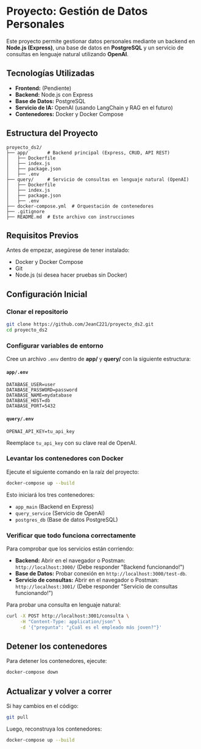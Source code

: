 # Proyecto: Gestión de Datos Personales

Este proyecto permite gestionar datos personales mediante un backend en **Node.js (Express)**, una base de datos en **PostgreSQL** y un servicio de consultas en lenguaje natural utilizando **OpenAI**.

## Tecnologías Utilizadas

- **Frontend:** (Pendiente)
- **Backend:** Node.js con Express
- **Base de Datos:** PostgreSQL
- **Servicio de IA:** OpenAI (usando LangChain y RAG en el futuro)
- **Contenedores:** Docker y Docker Compose

## Estructura del Proyecto

```
proyecto_ds2/
├── app/       # Backend principal (Express, CRUD, API REST)
│   ├── Dockerfile
│   ├── index.js
│   ├── package.json
│   ├── .env
├── query/     # Servicio de consultas en lenguaje natural (OpenAI)
│   ├── Dockerfile
│   ├── index.js
│   ├── package.json
│   ├── .env
├── docker-compose.yml  # Orquestación de contenedores
├── .gitignore
├── README.md  # Este archivo con instrucciones
```

## Requisitos Previos

Antes de empezar, asegúrese de tener instalado:

- Docker y Docker Compose
- Git
- Node.js (si desea hacer pruebas sin Docker)

## Configuración Inicial

### Clonar el repositorio

```sh
git clone https://github.com/JeanC221/proyecto_ds2.git
cd proyecto_ds2
```

### Configurar variables de entorno

Cree un archivo `.env` dentro de **app/** y **query/** con la siguiente estructura:

#### `app/.env`

```env
DATABASE_USER=user
DATABASE_PASSWORD=password
DATABASE_NAME=mydatabase
DATABASE_HOST=db
DATABASE_PORT=5432
```

#### `query/.env`

```env
OPENAI_API_KEY=tu_api_key
```

Reemplace `tu_api_key` con su clave real de OpenAI.

### Levantar los contenedores con Docker

Ejecute el siguiente comando en la raíz del proyecto:

```sh
docker-compose up --build
```

Esto iniciará los tres contenedores:

- `app_main` (Backend en Express)
- `query_service` (Servicio de OpenAI)
- `postgres_db` (Base de datos PostgreSQL)

### Verificar que todo funciona correctamente

Para comprobar que los servicios están corriendo:

- **Backend:** Abrir en el navegador o Postman:\
  `http://localhost:3000/`  (Debe responder "Backend funcionando!")
- **Base de Datos:** Probar conexión en `http://localhost:3000/test-db`.
- **Servicio de consultas:** Abrir en el navegador o Postman:\
  `http://localhost:3001/`  (Debe responder "Servicio de consultas funcionando!")

Para probar una consulta en lenguaje natural:

```sh
curl -X POST http://localhost:3001/consulta \
     -H "Content-Type: application/json" \
     -d '{"pregunta": "¿Cuál es el empleado más joven?"}'
```

## Detener los contenedores

Para detener los contenedores, ejecute:

```sh
docker-compose down
```

## Actualizar y volver a correr

Si hay cambios en el código:

```sh
git pull
```

Luego, reconstruya los contenedores:

```sh
docker-compose up --build
```
